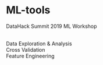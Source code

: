 # ML-tools

DataHack Summit 2019 ML Workshop

<br>Data Exploration & Analysis
<br>Cross Validation
<br>Feature Engineering
